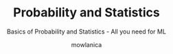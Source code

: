 ---
layout: post
title: Probability and Statistics
subtitle: Basics of Probability and Statistics - All you need for ML
description: >-
    There might be several reasons probability and statistics as to why important in machine learning, but I think one of the most important reasons is because they help justify the choices made by many models.
image: >-
  https://images.unsplash.com/photo-1603539947678-cd3954ed515d?ixid=MnwxMjA3fDB8MHxzZWFyY2h8Mnx8c3RhdHN8ZW58MHx8MHx8&ixlib=rb-1.2.1&auto=format&fit=crop&w=500&q=60
optimized_image: >-
  https://images.unsplash.com/photo-1603539947678-cd3954ed515d?ixid=MnwxMjA3fDB8MHxzZWFyY2h8Mnx8c3RhdHN8ZW58MHx8MHx8&ixlib=rb-1.2.1&auto=format&fit=crop&w=500&q=60
category: blog
tags:
  - stats
  - probability
author: mowlanica
paginate: False
---